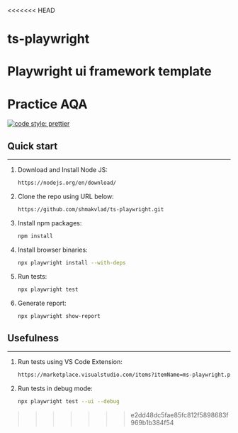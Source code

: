 <<<<<<< HEAD
# ts-playwright
Playwright ui framework template
=======
# Practice AQA

[![code style: prettier](https://img.shields.io/badge/code_style-prettier-ff69b4.svg?style=flat-square)](https://github.com/prettier/prettier)

## Quick start

---

1. Download and Install Node JS:
    ```bash
    https://nodejs.org/en/download/
    ```
3. Clone the repo using URL below:
    ```bash
    https://github.com/shmakvlad/ts-playwright.git
    ```
3. Install npm packages:
    ```bash
    npm install
    ```
4. Install browser binaries:
    ```bash
    npx playwright install --with-deps
    ```
5. Run tests:
    ```bash
    npx playwright test
    ```
6. Generate report:
    ```bash
    npx playwright show-report
    ```

## Usefulness

---

1. Run tests using VS Code Extension:
    ```bash
    https://marketplace.visualstudio.com/items?itemName=ms-playwright.playwright
    ```
2. Run tests in debug mode:
    ```bash
    npx playwright test --ui --debug
    ```
>>>>>>> e2dd48dc5fae85fc812f5898683f969b1b384f54
